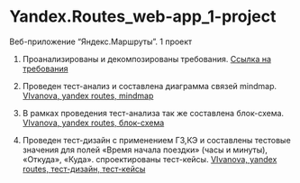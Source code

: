 # Yandex.Routes_web-app_1-project
Веб-приложение “Яндекс.Маршруты”. 1 проект

1. Проанализированы и декомпозированы требования.
[Ссылка на требования](https://docs.google.com/document/d/1xED1bxE68lAVSZFHxi7EEpjg6SbT58dVNThPmCK20ls/edit#heading=h.syb5xo544tq8)

2. Проведен тест-анализ и составлена диаграмма связей mindmap.
[VIvanova, yandex routes, mindmap](https://drive.google.com/file/d/1BZkU-uNPmq_S7NK319kuTUSfBtgQD_Ql/view?usp=sharing)

3. В рамках проведения тест-анализа так же составлена блок-схема.
[VIvanova, yandex routes, блок-схема](https://drive.google.com/file/d/1r2sLqR7Nb3-JW4gyBHLBStNcWEINGS0I/view?usp=sharing)

4. Проведен тест-дизайн с применением ГЗ,КЭ и составлены тестовые значения для полей «Время начала поездки» (часы и минуты), «Откуда», «Куда». спроектированы тест-кейсы.
[VIvanova, yandex routes, тест-дизайн, тест-кейсы](https://docs.google.com/spreadsheets/d/1WvMntzMT759dBuF2ET1Ygk6ZIuAEq4eC2OhTlzSn-Sg/edit?usp=sharing)
